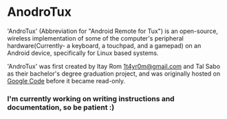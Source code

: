 # AnodroTux
'AndroTux' (Abbreviation for "Android Remote for Tux") is an open-source, wireless implementation of some of the computer's peripheral hardware(Currently- a keyboard, a touchpad, and a gamepad) on an Android device, specifically for Linux based systems.

'AndroTux' was first created by Itay Rom <1t4yr0m@gmail.com> and Tal Sabo as their bachelor's degree graduation project, and was originally hosted on [Google Code](https://code.google.com/p/androtux/) before it became read-only.

### I'm currently working on writing instructions and documentation, so be patient :)
